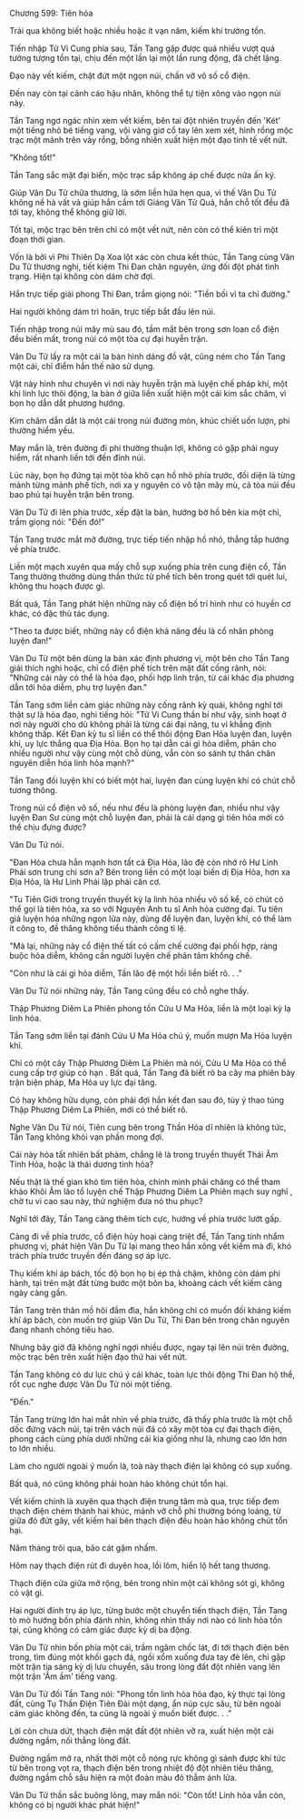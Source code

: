 




Chương 599: Tiên hỏa


Trải qua không biết hoặc nhiều hoặc ít vạn năm, kiếm khí trường tồn.

Tiến nhập Tử Vi Cung phía sau, Tần Tang gặp được quá nhiều vượt quá tưởng tượng tồn tại, chịu đến một lần lại một lần rung động, đã chết lặng.

Đạo này vết kiếm, chặt đứt một ngọn núi, chấn vỡ vô số cổ điện.

Đến nay còn tại cảnh cáo hậu nhân, không thể tự tiện xông vào ngọn núi này.

Tần Tang ngơ ngác nhìn xem vết kiếm, bên tai đột nhiên truyền đến 'Két' một tiếng nhỏ bé tiếng vang, vội vàng giơ cổ tay lên xem xét, hình rồng mộc trạc một mảnh trên vảy rồng, bỗng nhiên xuất hiện một đạo tinh tế vết nứt.

"Không tốt!"

Tần Tang sắc mặt đại biến, mộc trạc sắp không áp chế được nữa ấn ký.

Giúp Vân Du Tử chữa thương, là sớm liền hứa hẹn qua, vì thế Vân Du Tử không nề hà vất vả giúp hắn cầm tới Giáng Vân Tử Quả, hắn chỗ tốt đều đã tới tay, không thể không giữ lời.

Tốt tại, mộc trạc bên trên chỉ có một vết nứt, nên còn có thể kiên trì một đoạn thời gian.

Vốn là bởi vì Phi Thiên Dạ Xoa lột xác còn chưa kết thúc, Tần Tang cùng Vân Du Tử thương nghị, tiết kiệm Thi Đan chân nguyên, ứng đối đột phát tình trạng. Hiện tại không còn dám chờ đợi.

Hắn trực tiếp giải phong Thi Đan, trầm giọng nói: "Tiền bối vì ta chỉ đường."

Hai người không dám trì hoãn, trực tiếp bắt đầu lên núi.

Tiến nhập trong núi mây mù sau đó, tầm mắt bên trong sơn loan cổ điện đều biến mất, trong núi có một tòa cự đại huyễn trận.

Vân Du Tử lấy ra một cái la bàn hình dáng đồ vật, cũng ném cho Tần Tang một cái, chỉ điểm hắn thế nào sử dụng.

Vật này hình như chuyên vì nơi này huyễn trận mà luyện chế pháp khí, một khi linh lực thôi động, la bàn ở giữa liền xuất hiện một cái kim sắc châm, vì bọn họ dẫn dắt phương hướng.

Kim châm dẫn dắt là một cái trong núi đường mòn, khúc chiết uốn lượn, phi thường hiểm yếu.

May mắn là, trên đường đi phi thường thuận lợi, không có gặp phải nguy hiểm, rất nhanh liền tới đến đỉnh núi.

Lúc này, bọn họ đứng tại một tòa khô cạn hồ nhỏ phía trước, đối diện là từng mảnh từng mảnh phế tích, nơi xa y nguyên có vô tận mây mù, cả tòa núi đều bao phủ tại huyễn trận bên trong.

Vân Du Tử đi lên phía trước, xếp đặt la bàn, hướng bờ hồ bên kia một chỉ, trầm giọng nói: "Đến đó!"

Tần Tang trước mắt mở đường, trực tiếp tiến nhập hồ nhỏ, thẳng tắp hướng về phía trước.

Liền một mạch xuyên qua mấy chỗ sụp xuống phía trên cung điện cổ, Tần Tang thường thường dùng thần thức từ phế tích bên trong quét tới quét lui, không thu hoạch được gì.

Bất quá, Tần Tang phát hiện những này cổ điện bố trí hình như có huyền cơ khác, có đặc thù tác dụng.

"Theo ta được biết, những này cổ điện khả năng đều là cổ nhân phòng luyện đan!"

Vân Du Tử một bên dùng la bàn xác định phương vị, một bên cho Tần Tang giải thích nghi hoặc, chỉ cổ điện phế tích trên mặt đất cống rãnh, nói: "Những cái này có thể là hỏa đạo, phối hợp linh trận, từ cái khác địa phương dẫn tới hỏa diễm, phụ trợ luyện đan."

Tần Tang sớm liền cảm giác những này cống rãnh kỳ quái, không nghĩ tới thật sự là hỏa đạo, nghi tiếng hỏi: "Tử Vi Cung thần bí như vậy, sinh hoạt ở nơi này người cho dù không phải là từng cái đại năng, tu vi khẳng định không thấp. Kết Đan kỳ tu sĩ liền có thể thôi động Đan Hỏa luyện đan, luyện khí, uy lực thắng qua Địa Hỏa. Bọn họ tại dẫn cái gì hỏa diễm, phân cho nhiều người như vậy cùng một chỗ dùng, vẫn còn so sánh tự thân chân nguyên diễn hóa linh hỏa mạnh?"

Tần Tang đối luyện khí có biết một hai, luyện đan cùng luyện khí có chút chỗ tương thông.

Trong núi cổ điện vô số, nếu như đều là phòng luyện đan, nhiều như vậy luyện Đan Sư cùng một chỗ luyện đan, phải là cái dạng gì tiên hỏa mới có thể chịu đựng được?

Vân Du Tử nói.

"Đan Hỏa chưa hẳn mạnh hơn tất cả Địa Hỏa, lão đệ còn nhớ rõ Hư Linh Phái sơn trung chi sơn a? Bên trong liền có một loại biến dị Địa Hỏa, hơn xa Địa Hỏa, là Hư Linh Phái lập phái căn cơ.

"Tu Tiên Giới trong truyền thuyết kỳ lạ linh hỏa nhiều vô số kể, có chút có thể gọi là tiên hỏa, xa so với Nguyên Anh tu sĩ Anh hỏa cường đại. Tu tiên giả luyện hóa những ngọn lửa này, dùng để luyện đan, luyện khí, có thể làm ít công to, đề thăng không tiểu thành công tỉ lệ.

"Mà lại, những này cổ điện thế tất có cấm chế cường đại phối hợp, ràng buộc hỏa diễm, không cần người luyện chế phân tâm khống chế.

"Còn như là cái gì hỏa diễm, Tần lão đệ một hồi liền biết rõ. . ."

Vân Du Tử nói những này, Tần Tang cũng đều có chỗ nghe thấy.

Thập Phương Diêm La Phiên phong tồn Cửu U Ma Hỏa, liền là một loại kỳ lạ linh hỏa.

Tần Tang sớm liền tại đánh Cửu U Ma Hỏa chủ ý, muốn mượn Ma Hỏa luyện khí.

Chỉ có một cây Thập Phương Diêm La Phiên mà nói, Cửu U Ma Hỏa có thể cung cấp trợ giúp có hạn . Bất quá, Tần Tang đã biết rõ ba cây ma phiên bày trận biện pháp, Ma Hỏa uy lực đại tăng.

Có hay không hữu dụng, còn phải đợi hắn kết đan sau đó, tùy ý thao túng Thập Phương Diêm La Phiên, mới có thể biết rõ.

Nghe Vân Du Tử nói, Tiên cung bên trong Thần Hỏa dĩ nhiên là không tức, Tần Tang không khỏi vạn phần mong đợi.

Cái này hỏa tất nhiên bất phàm, chẳng lẽ là trong truyền thuyết Thái Âm Tinh Hỏa, hoặc là thái dương tinh hỏa?

Nếu thật là thế gian khó tìm tiên hỏa, chính mình phải chăng có thể tham khảo Khôi Âm lão tổ luyện chế Thập Phương Diêm La Phiên mạch suy nghĩ , chờ tu vi cao sau này, thử nghiệm đưa nó thu phục?

Nghĩ tới đây, Tần Tang càng thêm tích cực, hướng về phía trước lướt gấp.

Càng đi về phía trước, cổ điện hủy hoại càng triệt để, Tần Tang tính nhẩm phương vị, phát hiện Vân Du Tử lại mang theo hắn xông vết kiếm mà đi, khó trách phía trước truyền đến đáng sợ áp lực.

Thụ kiếm khí áp bách, tốc độ bọn họ bị ép thả chậm, không còn dám phi hành, tại trên mặt đất từng bước một bôn ba, khoảng cách vết kiếm càng ngày càng gần.

Tần Tang trên thân mồ hôi đầm đìa, hắn không chỉ có muốn đối kháng kiếm khí áp bách, còn muốn trợ giúp Vân Du Tử, Thi Đan bên trong chân nguyên đang nhanh chóng tiêu hao.

Nhưng bây giờ đã không nghĩ ngợi nhiều được, ngay tại lên núi trên đường, mộc trạc bên trên xuất hiện đạo thứ hai vết nứt.

Tần Tang không có dư lực chú ý cái khác, toàn lực thôi động Thi Đan hộ thể, rốt cục nghe được Vân Du Tử nói một tiếng.

"Đến."

Tần Tang trừng lớn hai mắt nhìn về phía trước, đã thấy phía trước là một chỗ dốc đứng vách núi, tại trên vách núi đá có xây một tòa cự đại thạch điện, phong cách cùng phía dưới những cái kia giống như là, nhưng cao lớn hơn to lớn nhiều.

Làm cho người ngoài ý muốn là, toà này thạch điện lại không có sụp xuống.

Bất quá, nó cũng không phải hoàn hảo không chút tổn hại.

Vết kiếm chính là xuyên qua thạch điện trung tâm mà qua, trực tiếp đem thạch điện chém thành hai khúc, mảnh vỡ chỗ phi thường bóng loáng, từ giữa đó đứt gãy, vết kiếm hai bên thạch điện đều hoàn hảo không chút tổn hại.

Năm tháng trôi qua, bão cát gặm nhấm.

Hôm nay thạch điện rút đi duyên hoa, lồi lõm, hiển lộ hết tang thương.

Thạch điện cửa giữa mở rộng, bên trong nhìn một cái không sót gì, không có vật gì.

Hai người đính trụ áp lực, từng bước một chuyển tiến thạch điện, Tần Tang tò mò hướng bốn phía đánh nhìn, không nhìn thấy nơi nào có linh hỏa tồn tại, cũng không có cảm giác được kỳ dị ba động.

Vân Du Tử nhìn bốn phía một cái, trầm ngâm chốc lát, đi tới thạch điện bên trong, tìm đúng một khối gạch đá, ngồi xổm xuống đưa tay đè lên, chỉ gặp một trận tia sáng kỳ dị lưu chuyển, sâu trong lòng đất đột nhiên vang lên một trận 'Ầm ầm' tiếng vang.

Vân Du Tử đối Tần Tang nói: "Phong tồn linh hỏa hỏa đạo, kỳ thực tại lòng đất, cùng Tụ Thần Điện Tiên Đài một dạng, ẩn núp cực sâu, từ bên ngoài cảm giác không đến, ta cũng là ngoài ý muốn biết được. . ."

Lời còn chưa dứt, thạch điện mặt đất đột nhiên vỡ ra, xuất hiện một cái đường ngầm, nối thẳng lòng đất.

Đường ngầm mở ra, nhất thời một cỗ nóng rực không gì sánh được khí tức từ bên trong vọt ra, thạch điện bên trong nhiệt độ đột nhiên tiêu thăng, đường ngầm chỗ sâu hiện ra một đoàn màu đỏ thẫm ánh lửa.

Vân Du Tử thần sắc buông lỏng, may mắn nói: "Còn tốt! Linh hỏa vẫn còn, không có bị người khác phát hiện!"




